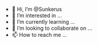 - 👋 Hi, I’m @Sunkerus
- 👀 I’m interested in ...
- 🌱 I’m currently learning ...
- 💞️ I’m looking to collaborate on ...
- 📫 How to reach me ...

<!---
Sunkerus/Sunkerus is a ✨ special ✨ repository because its `README.md` (this file) appears on your GitHub profile.
You can click the Preview link to take a look at your changes.
--->
